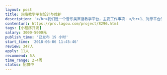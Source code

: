 ```yaml
---                
layout: post       
title: 网络教学平台设计与维护           
description: '</br>我们是一个音乐类直播教学平台，主要工作事项：</br>1、对原平台的修补；</br>2、对平台新服务板块的增加；</br>3、日常维护。</br>'     
contenturl: https://pro.lagou.com/project/8296.html      
tags: [小程序开发]            
salary: 3000-5000元          
publish_time: '已发布 19 小时'         
start_time: '2018-06-06 11:45:46'           
review: 347人                   
apply: 11人                   
recommend: 5人                   
time_range: 2-4周              
status: 招募中                  
---                 
```

